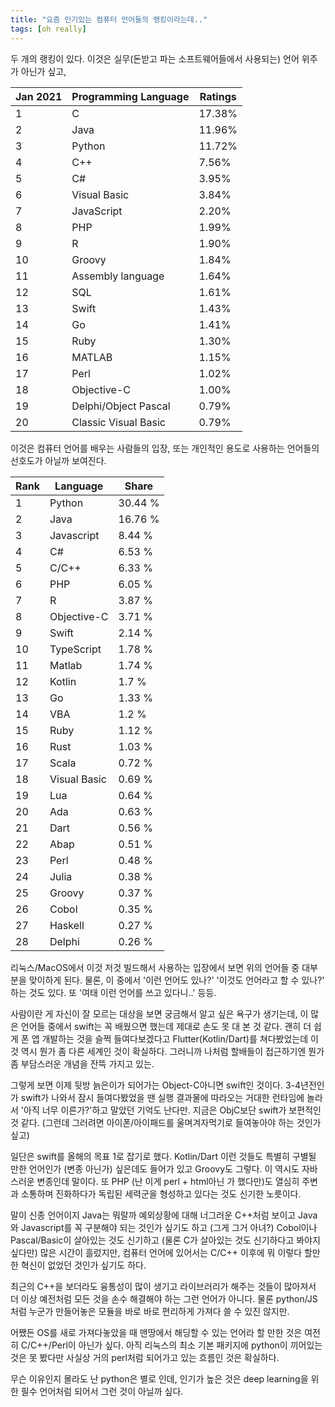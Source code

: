 ```yaml
---
title: "요즘 인기있는 컴퓨터 언어들의 랭킹이라는데.."
tags: [oh really]
---
```


두 개의 랭킹이 있다. 이것은 실무(돈받고 파는 소프트웨어들에서 사용되는) 언어 위주가 아닌가 싶고,

| Jan 2021 | Programming Language | Ratings |
|----------|----------------------|---------|
| 1        | C                    | 17.38%  |
| 2        | Java                 | 11.96%  |
| 3        | Python               | 11.72%  |
| 4        | C++                  | 7.56%   |
| 5        | C#                   | 3.95%   |
| 6        | Visual Basic         | 3.84%   |
| 7        | JavaScript           | 2.20%   |
| 8        | PHP                  | 1.99%   |
| 9        | R                    | 1.90%   |
| 10       | Groovy               | 1.84%   |
| 11       | Assembly language    | 1.64%   |
| 12       | SQL                  | 1.61%   |
| 13       | Swift                | 1.43%   |
| 14       | Go                   | 1.41%   |
| 15       | Ruby                 | 1.30%   |
| 16       | MATLAB               | 1.15%   |
| 17       | Perl                 | 1.02%   |
| 18       | Objective-C          | 1.00%   |
| 19       | Delphi/Object Pascal | 0.79%   |
| 20       | Classic Visual Basic | 0.79%   |

이것은 컴퓨터 언어를 배우는 사람들의 입장, 또는 개인적인 용도로 사용하는 언어들의 선호도가 아닐까 보여진다.

| Rank | Language     | Share   |
|------|--------------|---------|
| 1    | Python       | 30.44 % |
| 2    | Java         | 16.76 % |
| 3    | Javascript   | 8.44 %  |
| 4    | C#           | 6.53 %  |
| 5    | C/C++        | 6.33 %  |
| 6    | PHP          | 6.05 %  |
| 7    | R            | 3.87 %  |
| 8    | Objective-C  | 3.71 %  |
| 9    | Swift        | 2.14 %  |
| 10   | TypeScript   | 1.78 %  |
| 11   | Matlab       | 1.74 %  |
| 12   | Kotlin       | 1.7 %   |
| 13   | Go           | 1.33 %  |
| 14   | VBA          | 1.2 %   |
| 15   | Ruby         | 1.12 %  |
| 16   | Rust         | 1.03 %  |
| 17   | Scala        | 0.72 %  |
| 18   | Visual Basic | 0.69 %  |
| 19   | Lua          | 0.64 %  |
| 20   | Ada          | 0.63 %  |
| 21   | Dart         | 0.56 %  |
| 22   | Abap         | 0.51 %  |
| 23   | Perl         | 0.48 %  |
| 24   | Julia        | 0.38 %  |
| 25   | Groovy       | 0.37 %  |
| 26   | Cobol        | 0.35 %  |
| 27   | Haskell      | 0.27 %  |
| 28   | Delphi       | 0.26 %  |

리눅스/MacOS에서 이것 저것 빌드해서 사용하는 입장에서 보면 위의 언어들 중 대부분을 맞이하게 된다. 물론, 이 중에서 '이런 언어도 있나?' '이것도 언어라고 할 수 있나?' 하는 것도 있다. 또 '여태 이런 언어를 쓰고 있다니..' 등등.

사람이란 게 자신이 잘 모르는 대상을 보면 궁금해서 알고 싶은 욕구가 생기는데, 이 많은 언어들 중에서 swift는 꼭 배웠으면 했는데 제대로 손도 못 대 본 것 같다. 괜히 더 쉽게 폰 앱 개발하는 것을 슬쩍 들여다보겠다고 Flutter(Kotlin/Dart)를 쳐다봤었는데 이것 역시 뭔가 좀 다른 세계인 것이 확실하다. 그러니까 나처럼 할배들이 접근하기엔 뭔가 좀 부담스러운 개념을 잔뜩 가지고 있는.

그렇게 보면 이제 뒷방 늙은이가 되어가는 Object-C아니면 swift인 것이다. 3-4년전인가 swift가 나와서 잠시 들여다봤었을 땐 실행 결과물에 따라오는 거대한 런타임에 놀라서 '아직 너무 이른가?'하고 말았던 기억도 난다만. 지금은 ObjC보단 swift가 보편적인 것 같다. (그런데 그러려면 아이폰/아이패드를 울며겨자먹기로 들여놓아야 하는 것인가 싶고)

일단은 swift를 올해의 목표 1로 잡기로 했다. Kotlin/Dart 이런 것들도 특별히 구별될 만한 언어인가 (변종 아닌가) 싶은데도 들어가 있고 Groovy도 그렇다. 이 역시도 자바스러운 변종인데 말이다. 
또 PHP (난 이게 perl + html아닌 가 했다만)도 열심히 주변과 소통하며 진화하다가 독립된 세력군을 형성하고 있다는 것도 신기한 노릇이다. 

말이 신종 언어이지 Java는 뭐랄까 예외상황에 대해 너그러운 C++처럼 보이고 Java와 Javascript를 꼭 구분해야 되는 것인가 싶기도 하고 (그게 그거 아녀?) Cobol이나 Pascal/Basic이 살아있는 것도 신기하고 (물론 C가 살아있는 것도 신기하다고 봐야지 싶다만) 많은 시간이 흘렀지만, 컴퓨터 언어에 있어서는 C/C++ 이후에 뭐 이렇다 할만한 혁신이 없었던 것인가 싶기도 하다. 

최근의 C++을 보더라도 융통성이 많이 생기고 라이브러리가 해주는 것들이 많아져서 더 이상 예전처럼 모든 것을 손수 해결해야 하는 그런 언어가 아니다. 물론 python/JS처럼 누군가 만들어놓은 모듈을 바로 바로 편리하게 가져다 쓸 수 있진 않지만.

어쨌든 OS를 새로 가져다놓았을 때 맨땅에서 해딩할 수 있는 언어라 할 만한 것은 여전히 C/C++/Perl이 아닌가 싶다. 아직 리눅스의 최소 기본 패키지에 python이 끼어있는 것은 못 봤다만 사실상 거의 perl처럼 되어가고 있는 흐름인 것은 확실하다. 

무슨 이유인지 몰라도 난 python은 별로 인데, 인기가 높은 것은 deep learning을 위한 필수 언어처럼 되어서 그런 것이 아닐까 싶다.

